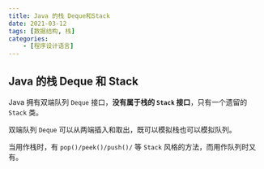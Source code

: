 ```yaml
---
title: Java 的栈 Deque和Stack
date: 2021-03-12
tags: [数据结构, 栈]
categories: 
    - [程序设计语言]
---
```


<style>
.center {
width: auto;
display: table;
margin - left: auto;
margin - right: auto;
}
// 图片居中
img {
position: relative;
left: 50%;
transform: translateX(-50%);
}
</style>

## Java 的栈 Deque 和 Stack

Java 拥有双端队列 `Deque` 接口，**没有属于栈的 `Stack` 接口**，只有一个遗留的 `Stack` 类。

双端队列 `Deque` 可以从两端插入和取出，既可以模拟栈也可以模拟队列。

当用作栈时，有 `pop()/peek()/push()/` 等 `Stack` 风格的方法，而用作队列时又有。